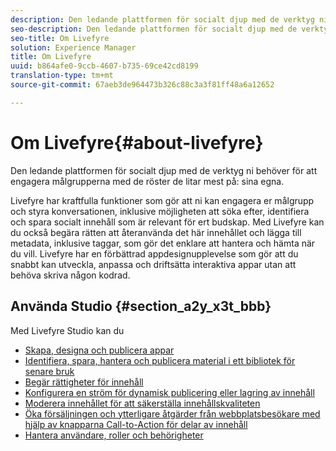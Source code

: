 ```yaml
---
description: Den ledande plattformen för socialt djup med de verktyg ni behöver för att engagera målgrupperna med de röster de litar mest på.
seo-description: Den ledande plattformen för socialt djup med de verktyg ni behöver för att engagera målgrupperna med de röster de litar mest på.
seo-title: Om Livefyre
solution: Experience Manager
title: Om Livefyre
uuid: b864afe0-9ccb-4607-b735-69ce42cd8199
translation-type: tm+mt
source-git-commit: 67aeb3de964473b326c88c3a3f81ff48a6a12652

---
```



# Om Livefyre{#about-livefyre}

Den ledande plattformen för socialt djup med de verktyg ni behöver för att engagera målgrupperna med de röster de litar mest på: sina egna.

Livefyre har kraftfulla funktioner som gör att ni kan engagera er målgrupp och styra konversationen, inklusive möjligheten att söka efter, identifiera och spara socialt innehåll som är relevant för ert budskap. Med Livefyre kan du också begära rätten att återanvända det här innehållet och lägga till metadata, inklusive taggar, som gör det enklare att hantera och hämta när du vill. Livefyre har en förbättrad appdesignupplevelse som gör att du snabbt kan utveckla, anpassa och driftsätta interaktiva appar utan att behöva skriva någon kodrad.

## Använda Studio {#section_a2y_x3t_bbb}

Med Livefyre Studio kan du

* [Skapa, designa och publicera appar](c-about-apps/c-about-apps.md#c_about_apps)
* [Identifiera, spara, hantera och publicera material i ett bibliotek för senare bruk](c-library/c-assets/c-assets.md)
* [Begär rättigheter för innehåll](c-how-requesting-rights-works/t-send-a-rights-request-to-own-a-digital-asset.md#t_send_a_rights_request_to_own_a_digital_asset)
* [Konfigurera en ström för dynamisk publicering eller lagring av innehåll](c-streams/t-create-a-new-stream.md#t_create_a_new_stream)
* [Moderera innehållet för att säkerställa innehållskvaliteten](c-features-livefyre/c-about-moderation/c-setting-up-moderation.md#c_setting_up_moderation)
* [Öka försäljningen och ytterligare åtgärder från webbplatsbesökare med hjälp av knapparna Call-to-Action för delar av innehåll](c-features-livefyre/c-ugc-commerce.md#c_ugc_commerce)
* [Hantera användare, roller och behörigheter](c-about-apps/c-about-apps.md#c_about_apps)

